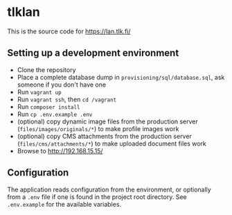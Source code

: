 # tlklan

This is the source code for https://lan.tlk.fi/

## Setting up a development environment

* Clone the repository
* Place a complete database dump in `provisioning/sql/database.sql`, ask someone if you don't have one
* Run `vagrant up`
* Run `vagrant ssh`, then `cd /vagrant`
* Run `composer install`
* Run `cp .env.example .env`
* (optional) copy dynamic image files from the production server (`files/images/originals/*`) to make profile images work
* (optional) copy CMS attachments from the production server (`files/cms/attachments/*`) to make uploaded document files work
* Browse to http://192.168.15.15/

## Configuration

The application reads configuration from the environment, or optionally from a `.env` file if one is found in the 
project root directory. See `.env.example` for the available variables.
